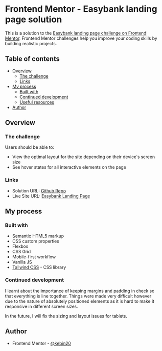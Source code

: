 # Frontend Mentor - Easybank landing page solution

This is a solution to the [Easybank landing page challenge on Frontend Mentor](https://www.frontendmentor.io/challenges/easybank-landing-page-WaUhkoDN). Frontend Mentor challenges help you improve your coding skills by building realistic projects. 

## Table of contents

- [Overview](#overview)
  - [The challenge](#the-challenge)
  - [Links](#links)
- [My process](#my-process)
  - [Built with](#built-with)
  - [Continued development](#continued-development)
  - [Useful resources](#useful-resources)
- [Author](#author)

## Overview

### The challenge

Users should be able to:

- View the optimal layout for the site depending on their device's screen size
- See hover states for all interactive elements on the page

### Links

- Solution URL: [Github Repo](https://kebin20.github.io/easybank-landing-page/)
- Live Site URL: [Easybank Landing Page](hhttps://kebin20.github.io/easybank-landing-page/)

## My process

### Built with

- Semantic HTML5 markup
- CSS custom properties
- Flexbox
- CSS Grid
- Mobile-first workflow
- Vanilla JS
- [Tailwind CSS](https://tailwindcss.com/) - CSS library


### Continued development

I learnt about the importance of keeping margins and padding in check so that everything is line together. Things were made very difficult however due to the nature of absolutely positioned elements as it is hard to make it responsive in different screen sizes. 

In the future, I will fix the sizing and layout issues for tablets.

## Author

- Frontend Mentor - [@kebin20](https://www.frontendmentor.io/profile/kebin20)
